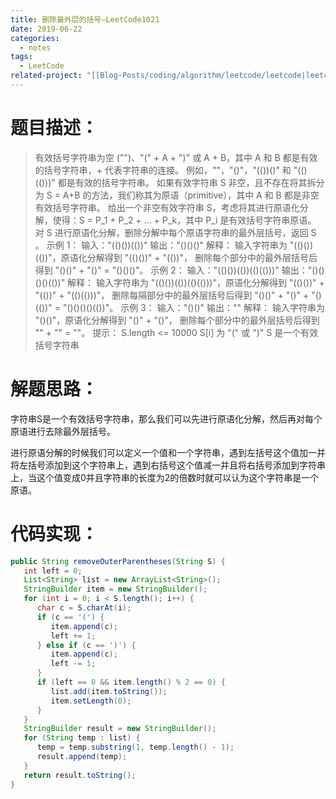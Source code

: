 ```yaml
---
title: 删除最外层的括号—LeetCode1021
date: 2019-06-22
categories:
  - notes
tags:
  - LeetCode
related-project: "[[Blog-Posts/coding/algorithm/leetcode/leetcode|leetcode]]"
---
```


# 题目描述：

>  有效括号字符串为空 ("")、"(" + A + ")" 或 A + B，其中 A 和 B 都是有效的括号字符串，+ 代表字符串的连接。
> 例如，""，"()"，"(())()" 和 "(()(()))" 都是有效的括号字符串。
> 如果有效字符串 S 非空，且不存在将其拆分为 S = A+B 的方法，我们称其为原语（primitive），其中 A 和 B 都是非空有效括号字符串。
> 给出一个非空有效字符串 S，考虑将其进行原语化分解，使得：S = P_1 + P_2 + ... + P_k，其中 P_i 是有效括号字符串原语。
> 对 S 进行原语化分解，删除分解中每个原语字符串的最外层括号，返回 S 。
> 示例 1：
> 输入："(()())(())"
> 输出："()()()"
> 解释：
> 输入字符串为 "(()())(())"，原语化分解得到 "(()())" + "(())"，
> 删除每个部分中的最外层括号后得到 "()()" + "()" = "()()()"。
> 示例 2：
> 输入："(()())(())(()(()))"
> 输出："()()()()(())"
> 解释：
> 输入字符串为 "(()())(())(()(()))"，原语化分解得到 "(()())" + "(())" + "(()(()))"，
> 删除每隔部分中的最外层括号后得到 "()()" + "()" + "()(())" = "()()()()(())"。
> 示例 3：
> 输入："()()"
> 输出：""
> 解释：
>  输入字符串为 "()()"，原语化分解得到 "()" + "()"，
> 删除每个部分中的最外层括号后得到 "" + "" = ""。
>  提示：
>  S.length <= 10000
>  S[i] 为 "(" 或 ")"
>  S 是一个有效括号字符串

# 解题思路：

字符串S是一个有效括号字符串，那么我们可以先进行原语化分解，然后再对每个原语进行去除最外层括号。  

进行原语分解的时候我们可以定义一个值和一个字符串，遇到左括号这个值加一并将左括号添加到这个字符串上，遇到右括号这个值减一并且将右括号添加到字符串上，当这个值变成0并且字符串的长度为2的倍数时就可以认为这个字符串是一个原语。  

<!--more-->

# 代码实现：

```java
public String removeOuterParentheses(String S) {
   int left = 0;
   List<String> list = new ArrayList<String>();
   StringBuilder item = new StringBuilder();
   for (int i = 0; i < S.length(); i++) {
      char c = S.charAt(i);
      if (c == '(') {
         item.append(c);
         left += 1;
      } else if (c == ')') {
         item.append(c);
         left -= 1;
      }
      if (left == 0 && item.length() % 2 == 0) {
         list.add(item.toString());
         item.setLength(0);
      }
   }
   StringBuilder result = new StringBuilder();
   for (String temp : list) {
      temp = temp.substring(1, temp.length() - 1);
      result.append(temp);
   }
   return result.toString();
}
```

